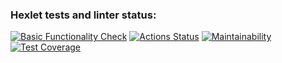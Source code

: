 ### Hexlet tests and linter status:
[![Basic Functionality Check](https://github.com/DEGTEVUWU/java-project-78/actions/workflows/main.yml/badge.svg)](https://github.com/DEGTEVUWU/java-project-78/actions)
[![Actions Status](https://github.com/DEGTEVUWU/java-project-78/actions/workflows/hexlet-check.yml/badge.svg)](https://github.com/DEGTEVUWU/java-project-78/actions)
[![Maintainability](https://api.codeclimate.com/v1/badges/65f41b9ca5d31da39d64/maintainability)](https://codeclimate.com/github/DEGTEVUWU/java-project-78/maintainability)
[![Test Coverage](https://api.codeclimate.com/v1/badges/65f41b9ca5d31da39d64/test_coverage)](https://codeclimate.com/github/DEGTEVUWU/java-project-78/test_coverage)
